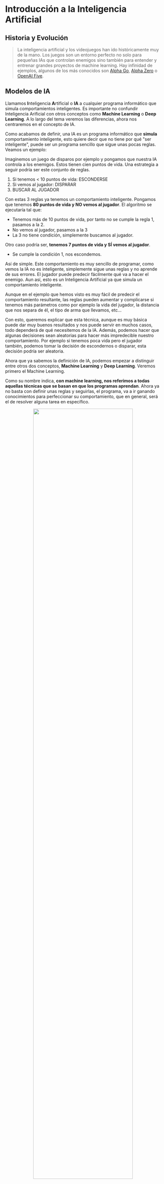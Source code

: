 # Introducción a la Inteligencia Artificial




## Historia y Evolución


> La inteligencia artificial y los videojuegos han ido históricamente muy de la mano. Los juegos son un entorno perfecto no solo para pequeñas IAs que controlan enemigos sino también para entender y entrenar grandes proyectos de machine learning. Hay infinidad de ejemplos, algunos de los más conocidos son [Alpha Go](https://es.wikipedia.org/wiki/AlphaGo), [Alpha Zero](https://es.wikipedia.org/wiki/AlphaZero) o [OpenAI Five](https://openai.com/five/).

## Modelos de IA

Llamamos **I**nteligencia **A**rtificial o **IA** a cualquier programa informático que simula comportamientos inteligentes. Es importante no confundir Inteligencia Arificial con otros conceptos como **Machine Learning** o **Deep Learning**. A lo largo del tema veremos las diferencias, ahora nos centraremos en el concepto de IA.

Como acabamos de definir, una IA es un programa informático que **simula** comportamiento inteligente, esto quiere decir que no tiene por qué "ser inteligente", puede ser un programa sencillo que sigue unas pocas reglas. Veamos un ejemplo:

Imaginemos un juego de disparos por ejemplo y pongamos que nuestra IA controla a los enemigos. Estos tienen cien puntos de vida. Una estrategia a seguir podría ser este conjunto de reglas.

1. Si tenemos < 10 puntos de vida: ESCONDERSE
2. Si vemos al jugador: DISPARAR
3. BUSCAR AL JUGADOR


Con estas 3 reglas ya tenemos un comportamiento inteligente. Pongamos que tenemos **80 puntos de vida y NO vemos al jugador**. El algoritmo se ejecutaría tal que:

* Tenemos más de 10 puntos de vida, por tanto no se cumple la regla 1, pasamos a la 2.
* No vemos al jugador, pasamos a la 3
* La 3 no tiene condición, simplemente buscamos al jugador.

Otro caso podría ser, **tenemos 7 puntos de vida y SÍ vemos al jugador**.

* Se cumple la condición 1, nos escondemos.

Así de simple. Este comportamiento es muy sencillo de programar, como vemos la IA no es inteligente, simplemente sigue unas reglas y no aprende de sus errores. El jugador puede predecir fácilmente qué va a hacer el enemigo. Aun así, esto es un Inteligencia Artificial ya que simula un comportamiento inteligente.

Aunque en el ejemplo que hemos visto es muy fácil de predecir el comportamiento resultante, las reglas pueden aumentar y complicarse si tenemos más parámetros como por ejemplo la vida del jugador, la distancia que nos separa de él, el tipo de arma que llevamos, etc...

Con esto, queremos explicar que esta técnica, aunque es muy básica puede dar muy buenos resultados y nos puede servir en muchos casos, todo dependerá de qué necesitemos de la IA. Además, podemos hacer que algunas decisiones sean aleatorias para hacer más impredecible nuestro comportamiento. Por ejemplo si tenemos poca vida pero el jugador también, podemos tomar la decisión de escondernos o disparar, esta decisión podría ser aleatoria.

Ahora que ya sabemos la definición de IA, podemos empezar a distinguir entre otros dos conceptos, **Machine Learning** y **Deep Learning**. Veremos primero el Machine Learning.

Como su nombre indica, **con machine learning, nos referimos a todas aquellas técnicas que se basan en que los programas aprendan**. Ahora ya no basta con definir unas reglas y seguirlas, el programa, va a ir ganando conocimientos para perfeccionar su comportamiento, que en general, será el de resolver alguna tarea en específico.

<p align="center">
<img src="img/ai_scheme.png" width="80%" />
</p>

Un problema comunmente abordado con estas técnicas es la clasificación de imágenes.
El objetivo no es otro que el de etiquetar imágenes.

<p align="center">
<img src="img/ml_image_clasification_scheme.jpg" width="80%" />
</p>

> Utilizamos estas técnicas para resolver estos problemas porque no se puede hacer con programación 'convencional', necesitamos crear modelos de los que emergen comportamientos inteligentes.

> A partir de ahora llamaremos **ML** al **M**achine **L**earning.

Antes de entrar más en detalle, hemos de saber que el mundo de la Inteligencia Artificial es muy ámplio y complejo, esto significa que no vamos a ver ni mucho menos todo lo que existe ni tampoco entraremos demasiado en detalle en las técnicas.

Para hacernos una idea, aquí tenemos un esquema que clasifica diferentes técnicas de IA. Como vemos, podemos dividir las técnicas de ML (aprendizaje automático) en subgrupos, nosotros solo distinguiremos entre Aprendizaje Supervisado y No Supervisado.

<p align="center">
<img src="img/ai_complete_scheme.jpeg" width="80%" />
</p>


### Tipos de Algoritmos de ML

Simplificando un poco podemos clasificar los algoritmos de ML en 2 **Tipos**, el **Aprendizaje Supervisado** y el **Aprendizaje No Supervisado**.

Entender las diferencias es sencillo, los algoritmos de **Aprendizaje Supervisado** utilizan información preprocesada para entrenarse.

Por otro lado, los algoritmos de **Aprendizaje No Supervisado** NO utilizan información preprocesada.

Volviendo al problema de antes, un algoritmo de aprendizaje supervisado, utilizaría imágenes etiquetadas por personas para entrenarse. Esto es información preprocesada ya que personas han tenido que etiquetar antes las imágenes. Una vez entrenado, el programa intentaría predecir otras imágenes no etiquetadas.

<p align="center">
<img src="img/ml_supervised.png" width="60%" />
</p>


Si utilizamos una técnica de aprendizaje NO supervisado, significa que para el entrenamiento del modelo [*](#anexo), no hemos utilizado esta 'ventaja' de etiquetar imágenes previamente.

> Lo ideal es que los datos estuviesen preprocesados, pero la realidad es que para muchos problemas eso no es viable.

> Existen otros tipos como el **Aprendizaje por Refuerzo** o el **Aprendizaje Semisupervisado**.


### Técnicas de ML

Hay varias técnicas que podemos utilizar para que nuestro programa aprenda, dependiendo del problema que queramos resolver, unas nos darán mejores resultados que otras.

> No vamos a verlas todas aunque podemos encontrar más información [aquí](https://es.wikipedia.org/wiki/Aprendizaje_autom%C3%A1tico).

Las que más nos interesan son los **Árboles de Comportamieto**, los **Algoritmos Genéticos** y las **Redes Neuronales**. Siendo esta última la técnica más popular. No vamos a entrar demasiado en cómo funcionan porque son realmente complejas.

#### Redes Neuronales

Una **Red Neuronal Artificial** es una imitación informática del funcionamiento del cerebro humano. Esta, consiste en un conjunto de neuronas conectadas entre sí. Las neuronas se suelen agrupar en capas. El objetivo es ir poco a poco afinando algunos valores que contiene cada neurona para que 'aprenda' a resolver nuestro problema.

#### Algoritmos Genéticos

Un **Algoritmo Genético** es un programa que, basándose en la evolución biológica, crea una población de indivíduos y los modifica de forma semialeatoria generación tras generación. Cada entidad de esta población es una posible solución a nuestro problema. A base de repeticiones, se van mutando y cruzando estas posibles soluciones consiguiendo mejores resultados.

#### Árboles de Comportamiento

Un **Árbol de Comportamiento** es un árbol definido que nos ayuda a tomar decisiones dependiendo de ciertas variables.

> Los veremos con más profundidad en el tema 4.




## Pathfinding

https://qiao.github.io/PathFinding.js/visual/








## Anexo

* Modelo: Cuando hablamos de modelo, nos referimos al programa inteligente.
